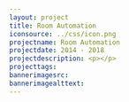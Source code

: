 ```yaml
---
layout: project
title: Room Automation
iconsource: ../css/icon.png
projectname: Room Automation
projectdate: 2014 - 2018
projectdescription: <p></p>
projecttags:
bannerimagesrc:
bannerimagealttext:
---
```

